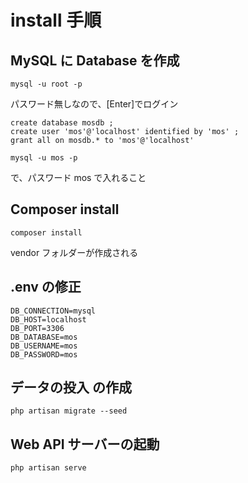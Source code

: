 # install 手順

## MySQL に Database を作成

```
mysql -u root -p 
```

パスワード無しなので、[Enter]でログイン


```
create database mosdb ;
create user 'mos'@'localhost' identified by 'mos' ;
grant all on mosdb.* to 'mos'@'localhost'
```

```
mysql -u mos -p 
```

で、パスワード mos で入れること


## Composer install 

```
composer install 
```

vendor フォルダーが作成される



## .env の修正

```
DB_CONNECTION=mysql
DB_HOST=localhost
DB_PORT=3306
DB_DATABASE=mos
DB_USERNAME=mos
DB_PASSWORD=mos
```


## データの投入 の作成

```
php artisan migrate --seed
```


## Web API サーバーの起動
```
php artisan serve
```
